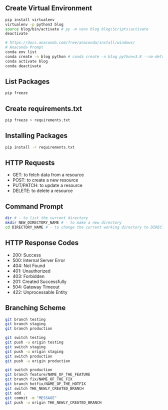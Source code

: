 ## Create Virtual Environment
```bash
pip install virtualenv
virtualenv -p python3 blog
source blog/bin/activate # py -m venv blog blog\Scripts\activate
deactivate
```
```bash
# https://docs.anaconda.com/free/anaconda/install/windows/
# Anaconda Prompt
conda env list
conda create -n blog python # conda create -n blog python=3.8 --no-default-packages --no-deps
conda activate blog
conda deactivate
```

## List Packages
```bash
pip freeze
```

## Create requirements.txt
```bash
pip freeze > requirements.txt
```

## Installing Packages
```bash
pip install -r requirements.txt
```

## HTTP Requests
- GET: to fetch data from a resource
- POST: to create a new resource
- PUT/PATCH: to update a resource
- DELETE: to delete a resource

## Command Prompt
```bash
dir # - to list the current directory
mkdir NEW_DIRECTORY_NAME # - to make a new directory
cd DIRECTORY_NAME # - to change the current working directory to DIRECTORY_NAME
```

## HTTP Response Codes
- 200: Success
- 500: Internal Server Error
- 404: Not Found
- 401: Unauthorized
- 403: Forbidden
- 201: Created Successfully
- 504: Gateway Timeout
- 422: Unprocessable Entity

## Branching Scheme
```bash
git branch testing
git branch staging
git branch production

git switch testing
git push -u origin testing
git switch staging
git push -u origin staging
git switch production
git push -u origin production

git switch production
git branch feature/NAME_OF_THE_FEATURE
git branch fix/NAME_OF_THE_FIX
git branch hotfix/NAME_OF_THE_HOTFIX
git switch THE_NEWLY_CREATED_BRANCH
git add .
git commit -m "MESSAGE"
git push -u origin THE_NEWLY_CREATED_BRANCH
```